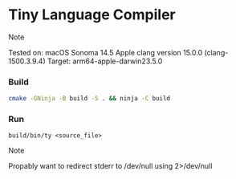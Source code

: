 # Tiny Language Compiler

> [!NOTE]
> Tested on:
> macOS Sonoma 14.5
> Apple clang version 15.0.0 (clang-1500.3.9.4)
> Target: arm64-apple-darwin23.5.0

### Build
```sh
cmake -GNinja -B build -S . && ninja -C build
```

### Run
```
build/bin/ty <source_file>
```

> [!NOTE]
> Propably want to redirect stderr to /dev/null using 2>/dev/null
